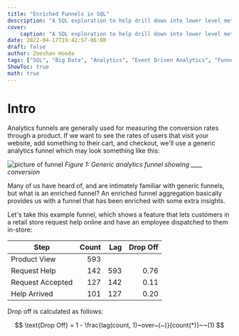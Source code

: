 ```yaml
---
title: "Enriched Funnels in SQL"
description: "A SQL exploration to help drill down into lower level metrics a basic funnel can't provide"
cover:
    caption: "A SQL exploration to help drill down into lower level metrics a basic funnel can't provide"
date: 2022-04-17T19:42:57-06:00
draft: false
author: Zeeshan Hooda
tags: ["SQL", "Big Data", "Analytics", "Event Driven Analytics", "Funnel"]
ShowToc: true
math: true
---
```


# Intro

Analytics funnels are generally used for measuring the conversion rates through a product. If we want to see the rates of users that visit your website, add something to their cart, and checkout, we'll use a generic analytics funnel which may look something like this:

![picture of funnel](/posts/funnel/funnel.png)
_Figure 1: Generic analytics funnel showing \_\_\_\_ conversion_

Many of us have heard of, and are intimately familiar with generic funnels, but what is an enriched funnel? An enriched funnel aggregation basically provides us with a funnel that has been enriched with some extra insights.

Let's take this example funnel, which shows a feature that lets customers in a retail store request help online and have an employee dispatched to them in-store:

| Step             | Count | Lag | Drop Off |
| ---------------- | ----: | --: | -------: |
| Product View     |   593 |     |          |
| Request Help     |   142 | 593 |     0.76 |
| Request Accepted |   127 | 142 |     0.11 |
| Help Arrived     |   101 | 127 |     0.20 |

Drop off is calculated as follows:

$$
\text{Drop Off} = 1 - \frac{lag(count, 1)~over~(~)}{count(*)}~~(1)
$$
